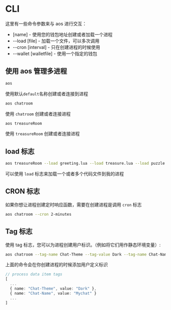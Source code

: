 # CLI

这里有一些命令参数来与 aos 进行交互：

- [name] - 使用您的钱包地址创建或者加载一个进程
- --load [file] - 加载一个文件，可以多次调用
- --cron [interval] - 只在创建进程的时候使用
- --wallet [walletfile] - 使用一个指定的钱包

## 使用 aos 管理多进程

```sh
aos
```

使用默认`default`名称创建或者连接到进程

```sh
aos chatroom
```

使用 `chatroom` 创建或者连接进程

```sh
aos treasureRoom
```

使用 `treasureRoom` 创建或者连接进程

## load 标志

```sh
aos treasureRoom --load greeting.lua --load treasure.lua --load puzzle.lua
```

可以使用 `load` 标志来加载一个或者多个代码文件到我的进程

## CRON 标志

如果你想让进程创建定时响应函数，需要在创建进程是调用 `cron` 标志

```sh
aos chatroom --cron 2-minutes
```

## Tag 标志

使用 tag 标志，您可以为进程创建用户标识。（例如将它们用作静态环境变量）:

```sh
aos chatroom --tag-name Chat-Theme --tag-value Dark --tag-name Chat-Name --tag-value Mychat
```

上面的命令会在你创建进程的时候添加用户定义标识

```ts
// process data item tags
[
  ...
  { name: "Chat-Theme", value: "Dark" },
  { name: "Chat-Name", value: "Mychat" }
  ...
]
```
